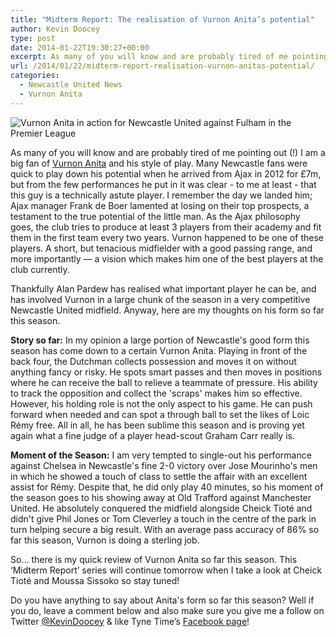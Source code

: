 ```yaml
---
title: "Midterm Report: The realisation of Vurnon Anita’s potential"
author: Kevin Doocey
type: post
date: 2014-01-22T19:30:27+00:00
excerpt: As many of you will know and are probably tired of me pointing out (!) I am a big fan of Vurnon Anita and his style of play. Many Newcastle fans were..
url: /2014/01/22/midterm-report-realisation-vurnon-anitas-potential/
categories:
  - Newcastle United News
  - Vurnon Anita
---
```


![Vurnon Anita in action for Newcastle United against Fulham in the Premier League](https://www.tynetime.com/wp-content/uploads/2014/01/Vurnon-Anita-Newcastle-United-Premier-League.jpg "Anita - Is becoming an integral part of the Newcastle United team this seasonv")

As many of you will know and are probably tired of me pointing out (!) I am a big fan of [Vurnon Anita](https://www.tynetime.com/categories/vurnon-anita/ "Vurnon Anita") and his style of play. Many Newcastle fans were quick to play down his potential when he arrived from Ajax in 2012 for £7m, but from the few performances he put in it was clear - to me at least - that this guy is a technically astute player. I remember the day we landed him; Ajax manager Frank de Boer lamented at losing on their top prospects, a testament to the true potential of the little man. As the Ajax philosophy goes, the club tries to produce at least 3 players from their academy and fit them in the first team every two years. Vurnon happened to be one of these players. A short, but tenacious midfielder with a good passing range, and more importantly — a vision which makes him one of the best players at the club currently.

Thankfully Alan Pardew has realised what important player he can be, and has involved Vurnon in a large chunk of the season in a very competitive Newcastle United midfield. Anyway, here are my thoughts on his form so far this season.

**Story so far:** In my opinion a large portion of Newcastle's good form this season has come down to a certain Vurnon Anita. Playing in front of the back four, the Dutchman collects possession and moves it on without anything fancy or risky. He spots smart passes and then moves in positions where he can receive the ball to relieve a teammate of pressure. His ability to track the opposition and collect the 'scraps' makes him so effective. However, his holding role is not the only aspect to his game. He can push forward when needed and can spot a through ball to set the likes of Loic Rémy free. All in all, he has been sublime this season and is proving yet again what a fine judge of a player head-scout Graham Carr really is.

**Moment of the Season:** I am very tempted to single-out his performance against Chelsea in Newcastle's fine 2-0 victory over Jose Mourinho's men in which he showed a touch of class to settle the affair with an excellent assist for Rémy. Despite that, he did only play 40 minutes, so his moment of the season goes to his showing away at Old Trafford against Manchester United. He absolutely conquered the midfield alongside Cheick Tioté and didn't give Phil Jones or Tom Cleverley a touch in the centre of the park in turn helping secure a big result. With an average pass accuracy of 86% so far this season, Vurnon is doing a sterling job.

So… there is my quick review of Vurnon Anita so far this season. This ‘Midterm Report’ series will continue tomorrow when I take a look at Cheick Tioté and Moussa Sissoko so stay tuned!

Do you have anything to say about Anita's form so far this season? Well if you do, leave a comment below and also make sure you give me a follow on Twitter [@KevinDoocey](https://twitter.com/kevindoocey "Kevin Doocey Twitter") & like Tyne Time’s [Facebook page](http://www.facebook.com/tynetime "Tyne Time Facebook Page")!

